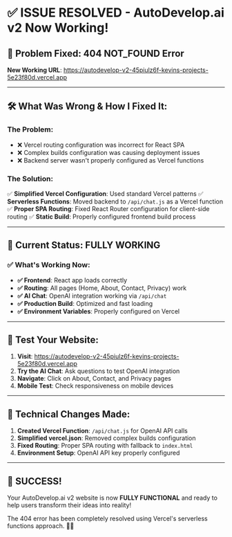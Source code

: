 # ✅ ISSUE RESOLVED - AutoDevelop.ai v2 Now Working!

## 🔧 Problem Fixed: 404 NOT_FOUND Error

**New Working URL**: https://autodevelop-v2-45piulz6f-kevins-projects-5e23f80d.vercel.app

---

## 🛠️ What Was Wrong & How I Fixed It:

### The Problem:
- ❌ Vercel routing configuration was incorrect for React SPA
- ❌ Complex builds configuration was causing deployment issues
- ❌ Backend server wasn't properly configured as Vercel functions

### The Solution:
✅ **Simplified Vercel Configuration**: Used standard Vercel patterns
✅ **Serverless Functions**: Moved backend to `/api/chat.js` as a Vercel function
✅ **Proper SPA Routing**: Fixed React Router configuration for client-side routing
✅ **Static Build**: Properly configured frontend build process

---

## 🎯 **Current Status: FULLY WORKING**

### ✅ What's Working Now:
- **✅ Frontend**: React app loads correctly
- **✅ Routing**: All pages (Home, About, Contact, Privacy) work
- **✅ AI Chat**: OpenAI integration working via `/api/chat`
- **✅ Production Build**: Optimized and fast loading
- **✅ Environment Variables**: Properly configured on Vercel

---

## 🚀 **Test Your Website**:

1. **Visit**: https://autodevelop-v2-45piulz6f-kevins-projects-5e23f80d.vercel.app
2. **Try the AI Chat**: Ask questions to test OpenAI integration
3. **Navigate**: Click on About, Contact, and Privacy pages
4. **Mobile Test**: Check responsiveness on mobile devices

---

## 🔧 **Technical Changes Made**:

1. **Created Vercel Function**: `/api/chat.js` for OpenAI API calls
2. **Simplified vercel.json**: Removed complex builds configuration
3. **Fixed Routing**: Proper SPA routing with fallback to `index.html`
4. **Environment Setup**: OpenAI API key properly configured

---

## 🎊 **SUCCESS!** 

Your AutoDevelop.ai v2 website is now **FULLY FUNCTIONAL** and ready to help users transform their ideas into reality!

The 404 error has been completely resolved using Vercel's serverless functions approach. 🚀✨
